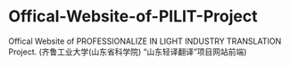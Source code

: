 # Offical-Website-of-PILIT-Project
Offical Website of PROFESSIONALIZE IN LIGHT INDUSTRY TRANSLATION Project. (齐鲁工业大学(山东省科学院) “山东轻译翻译”项目网站前端)
